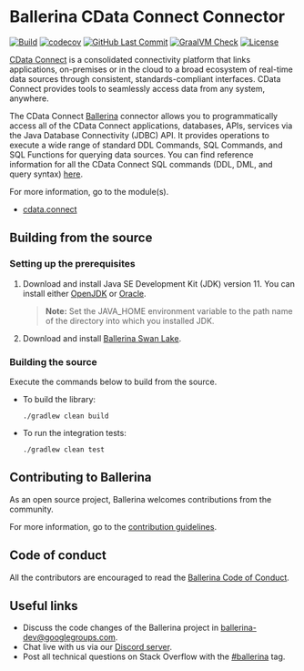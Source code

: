 Ballerina CData Connect Connector
===================

[![Build](https://github.com/ballerina-platform/module-ballerinax-cdata.connect/workflows/CI/badge.svg)](https://github.com/ballerina-platform/module-ballerinax-cdata.connect/actions?query=workflow%3ACI)
[![codecov](https://codecov.io/gh/ballerina-platform/module-ballerinax-cdata.connect/branch/main/graph/badge.svg)](https://codecov.io/gh/ballerina-platform/module-ballerinax-cdata.connect)
[![GitHub Last Commit](https://img.shields.io/github/last-commit/ballerina-platform/module-ballerinax-cdata.connect.svg)](https://github.com/ballerina-platform/module-ballerinax-cdata.connect/commits/master)
[![GraalVM Check](https://github.com/ballerina-platform/module-ballerinax-cdata.connect/actions/workflows/build-with-bal-test-native.yml/badge.svg)](https://github.com/ballerina-platform/module-ballerinax-cdata.connect/actions/workflows/build-with-bal-test-native.yml)
[![License](https://img.shields.io/badge/License-Apache%202.0-blue.svg)](https://opensource.org/licenses/Apache-2.0)

[CData Connect](https://www.cdata.com/connect) is a consolidated connectivity platform that links applications, on-premises or in the cloud to a broad ecosystem of real-time data sources through consistent, standards-compliant interfaces. CData Connect provides tools to seamlessly access data from any system, anywhere.

The CData Connect [Ballerina](https://ballerina.io/) connector allows you to programmatically access all of the CData Connect applications, databases, APIs, services via the Java Database Connectivity (JDBC) API. 
It provides operations to execute a wide range of standard DDL Commands, SQL Commands, and SQL Functions for querying data sources. 
You can find reference information for all the CData Connect SQL commands (DDL, DML, and query syntax) [here](https://cloud.cdata.com/docs/SQL-Reference.html).

For more information, go to the module(s).
- [cdata.connect](Module.md)

## Building from the source

### Setting up the prerequisites

1. Download and install Java SE Development Kit (JDK) version 11. You can install either [OpenJDK](https://adoptopenjdk.net/) or [Oracle](https://www.oracle.com/java/technologies/javase-jdk11-downloads.html).

    > **Note:** Set the JAVA_HOME environment variable to the path name of the directory into which you installed JDK.

2. Download and install [Ballerina Swan Lake](https://ballerina.io/). 

### Building the source

Execute the commands below to build from the source.

- To build the library:
    ```shell
    ./gradlew clean build
    ```
- To run the integration tests: 
    ```shell
    ./gradlew clean test
    ```

## Contributing to Ballerina

As an open source project, Ballerina welcomes contributions from the community. 

For more information, go to the [contribution guidelines](https://github.com/ballerina-platform/ballerina-lang/blob/master/CONTRIBUTING.md).

## Code of conduct

All the contributors are encouraged to read the [Ballerina Code of Conduct](https://ballerina.io/code-of-conduct).

## Useful links

* Discuss the code changes of the Ballerina project in [ballerina-dev@googlegroups.com](mailto:ballerina-dev@googlegroups.com).
* Chat live with us via our [Discord server](https://discord.gg/ballerinalang).
* Post all technical questions on Stack Overflow with the [#ballerina](https://stackoverflow.com/questions/tagged/ballerina) tag.
